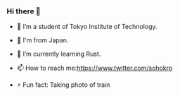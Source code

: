### Hi there 👋

<!--
**sohokro/sohokro** is a ✨ _special_ ✨ repository because its `README.md` (this file) appears on your GitHub profile.

Here are some ideas to get you started:-->

- 🔭 I’m a student of Tokyo Institute of Technology.

- 🗾 I'm from Japan.

- 🌱 I’m currently learning Rust.
<!-- - 👯 I’m looking to collaborate on ...
- 🤔 I’m looking for help with ...
- 💬 Ask me about ... -->
- 📫 How to reach me:https://www.twitter.com/sohokro
<!-- - 😄 Pronouns: ... -->
- ⚡ Fun fact: Taking photo of train
<!-- - the MMD model of this icon is made by トビ-sama.-->
